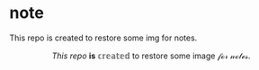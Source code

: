 # note

This repo is created to restore some img for notes.

$$
This\ repo\ \mathbf{is}\ \mathbb{created}\ \mathrm{to\ restore\ some\ image}\ \mathcal{for\ notes}.
$$
